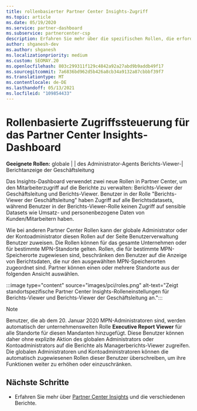 ```yaml
---
title: rollenbasierter Partner Center Insights-Zugriff
ms.topic: article
ms.date: 05/19/2020
ms.service: partner-dashboard
ms.subservice: partnercenter-csp
description: Erfahren Sie mehr über die spezifischen Rollen, die erforderlich sind, um Partner Center Insights-Berichte anzuzeigen. Dazu gehören die Rollen des Berichts-Viewers der Geschäftsleitung und des Berichts-Viewers.
author: shganesh-dev
ms.author: shganesh
ms.localizationpriority: medium
ms.custom: SEOMAY.20
ms.openlocfilehash: 803c299311f129c4842a92a27abd9b9addb49f17
ms.sourcegitcommit: 7a6836bd962d5b426a8cb34a9132a87cbbbf39f7
ms.translationtype: MT
ms.contentlocale: de-DE
ms.lasthandoff: 05/13/2021
ms.locfileid: "109854433"
---
```

# <a name="role-based-access-control-to-the-partner-center-insights-dashboard"></a>Rollenbasierte Zugriffssteuerung für das Partner Center Insights-Dashboard

**Geeignete Rollen:** globale | | des Administrator-Agents Berichts-Viewer-| Berichtanzeige der Geschäftsleitung

Das Insights-Dashboard verwendet zwei neue Rollen in Partner Center, um den Mitarbeiterzugriff auf die Berichte zu verwalten: Berichts-Viewer der Geschäftsleitung und Berichts-Viewer.  Benutzer in der Rolle "Berichts-Viewer der Geschäftsleitung" haben Zugriff auf alle Berichtsdatasets, während Benutzer in der Berichts-Viewer-Rolle keinen Zugriff auf sensible Datasets wie Umsatz- und personenbezogene Daten von Kunden/Mitarbeitern haben.  

Wie bei anderen Partner Center Rollen kann der globale Administrator oder der Kontoadministrator diesen Rollen auf der Seite Benutzerverwaltung Benutzer zuweisen. Die Rollen können für das gesamte Unternehmen oder für bestimmte MPN-Standorte gelten. Rollen, die für bestimmte MPN-Speicherorte zugewiesen sind, beschränken den Benutzer auf die Anzeige von Berichtsdaten, die nur den ausgewählten MPN-Speicherorten zugeordnet sind. Partner können einen oder mehrere Standorte aus der folgenden Ansicht auswählen.

:::image type="content" source="images/pci/roles.png" alt-text="Zeigt standortspezifische Partner Center Insights-Rolleneinstellungen für Berichts-Viewer und Berichts-Viewer der Geschäftsleitung an.":::

>[!Note]
> Benutzer, die ab dem 20. Januar 2020 MPN-Administratoren sind, werden automatisch der unternehmensweiten Rolle **Executive Report Viewer** für alle Standorte für diesen Mandanten hinzugefügt. Diese Benutzer können daher ohne explizite Aktion des globalen Administrators oder Kontoadministrators auf die Berichte als Managerberichts-Viewer zugreifen. Die globalen Administratoren und Kontoadministratoren können die automatisch zugewiesenen Rollen dieser Benutzer überschreiben, um ihre Funktionen weiter zu erhöhen oder einzuschränken.

## <a name="next-steps"></a>Nächste Schritte

- Erfahren Sie mehr über [Partner Center Insights](partner-center-insights.md) und die verschiedenen Berichte.
